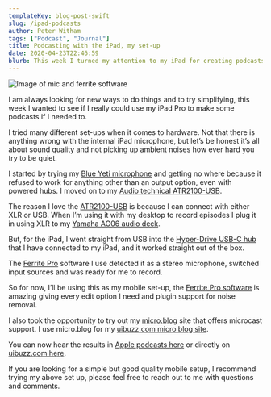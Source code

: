 ```yaml
---
templateKey: blog-post-swift
slug: /ipad-podcasts
author: Peter Witham
tags: ["Podcast", "Journal"]
title: Podcasting with the iPad, my set-up
date: 2020-04-23T22:46:59
blurb: This week I turned my attention to my iPad for creating podcasts. Here are my conclusions and set-up.
---
```


![Image of mic and ferrite software](/img/post_images/2020-04-23/mic-ferrite.jpg)

I am always looking for new ways to do things and to try simplifying, this week I wanted to see if I really could use my iPad Pro to make some podcasts if I needed to.

I tried many different set-ups when it comes to hardware. Not that there is anything wrong with the internal iPad microphone, but let’s be honest it’s all about sound quality and not picking up ambient noises how ever hard you try to be quiet.

I started by trying my [Blue Yeti microphone](https://amzn.to/3aCsmIW) and getting no where because it refused to work for anything other than an output option, even with powered hubs. I moved on to my [Audio technical ATR2100-USB](https://amzn.to/3cNk1DT).

The reason I love the [ATR2100-USB](https://amzn.to/3cNk1DT) is because I can connect with either XLR or USB. When I’m using it with my desktop to record episodes I plug it in using XLR to my [Yamaha AG06 audio deck](https://amzn.to/3byK5Cx).

But, for the iPad, I went straight from USB into the [Hyper-Drive USB-C hub](https://amzn.to/2yBqxia) that I have connected to my iPad, and it worked straight out of the box.

The [Ferrite Pro](https://itunes.apple.com/us/app/id1018780185?at=1010lv3Y) software I use detected it as a stereo microphone, switched input sources and was ready for me to record.

So for now, I’ll be using this as my mobile set-up, the [Ferrite Pro software](https://itunes.apple.com/us/app/id1018780185?at=1010lv3Y) is amazing giving every edit option I need and plugin support for noise removal.

I also took the opportunity to try out my [micro.blog](https://micro.blog) site that offers microcast support. I use micro.blog for my [uibuzz.com micro blog site](https://uibuzz.com).

You can now hear the results in [Apple podcasts here](https://podcasts.apple.com/us/podcast/uibuzz/id1508955437) or directly on [uibuzz.com here](https://uibuzz.com/2020/04/20/the-welcome-episode.html).

If you are looking for a simple but good quality mobile setup, I recommend trying my above set up, please feel free to reach out to me with questions and comments.